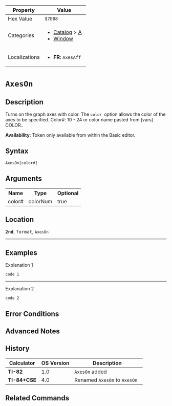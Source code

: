| Property      | Value |
|---------------|-------|
| Hex Value     | `$7E08`|
| Categories    | <ul><li>[Catalog](<../categories/Catalog.md>) > [A](<../categories/Catalog.md#A>)</li><li>[Window](<../categories/Window.md>)</li></ul> |
| Localizations | <ul><li><b>FR</b>: `AxesAff `</li></ul> |

# `AxesOn `

## Description
Turns on the graph axes with color. The `color `option allows the color of the axes to be specified.
Color#: 10 - 24 or color name pasted from [vars] COLOR..


<b>Availability</b>: Token only available from within the Basic editor.

## Syntax
`AxesOn[color#]`

## Arguments
<table>
<tr><th>Name</th><th>Type</th><th>Optional</th></tr>

<tr><td>color#</td><td>colorNum</td><td>true</td></tr>

</table>

## Location
<tt><kbd><b>2nd</b></kbd></tt>, <kbd>format</kbd>, `AxesOn`
<hr>

## Examples

Explanation 1
```ti-basic
code 1
```
---
Explanation 2
```ti-basic
code 2
```

## Error Conditions


## Advanced Notes


## History
| Calculator | OS Version | Description |
|------------|------------|-------------|
| <b>TI-82</b> | 1.0 | `AxesOn` added
| <b>TI-84+CSE</b> | 4.0 | Renamed `AxesOn` to `AxesOn `

## Related Commands

    